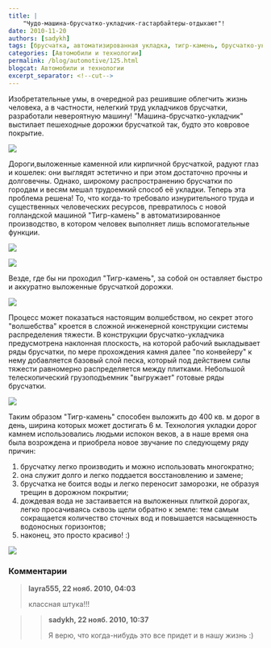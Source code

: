 ```yaml
---
title: |
    "Чудо-машина-брусчатко-укладчик-гастарбайтеры-отдыхают"!
date: 2010-11-20
authors: [sadykh]
tags: [брусчатка, автоматизированная укладка, тигр-камень, брусчатко-укладчик, плитка]
categories: [Автомобили и технологии]
permalink: /blog/automotive/125.html
blogcat: Автомобили и технологии
excerpt_separator: <!--cut-->
---
```


Изобретательные умы, в очередной раз решившие облегчить жизнь человека, а в частности, нелегкий труд укладчиков брусчатки, разработали невероятную машину! "Машина-брусчатко-укладчик" выстилает пешеходные дорожки брусчаткой так, будто это ковровое покрытие.


![](http://itw66.ru/uploads/images/00/00/05/2010/11/20/be5d43.jpg)



<!--cut-->


Дороги,выложенные каменной или кирпичной брусчаткой, радуют глаз и кошелек: они выглядят эстетично и при этом достаточно прочны и долговечны. Однако, широкому распространению брусчатки по городам и весям мешал трудоемкий способ её укладки. Теперь эта проблема решена! То, что когда-то требовало изнурительного труда и существенных человеческих ресурсов, превратилось с новой голландской машиной "Тигр-камень" в автоматизированное производство, в котором человек выполняет лишь вспомогательные функции.


![](http://itw66.ru/uploads/images/00/00/05/2010/11/20/810731.jpg)



![](http://itw66.ru/uploads/images/00/00/05/2010/11/20/4af549.jpg)


Везде, где бы ни проходил "Тигр-камень", за собой он оставляет быстро и аккуратно выложенные брусчаткой дорожки. 


![](http://itw66.ru/uploads/images/00/00/05/2010/11/20/ef413c.jpg)


Процесс может показаться настоящим волшебством, но секрет этого "волшебства" кроется в сложной инженерной конструкции системы распределения тяжести.
В конструкции брусчатко-укладчика предусмотрена наклонная плоскость, на которой рабочий выкладывает ряды брусчатки, по мере прохождения камня далее "по конвейеру" к нему добавляется базовый слой песка, который под действием силы тяжести равномерно распределяется между плитками. Небольшой телескопический грузоподъемник "выгружает" готовые ряды брусчатки. 


![](http://itw66.ru/uploads/images/00/00/05/2010/11/20/da1c98.jpg)


Таким образом "Тигр-камень" способен выложить до 400 кв. м дорог в день, ширина которых может достигать 6 м.
Технология укладки дорог камнем использовались людьми испокон веков, а в наше время она была возрождена и приобрела новое звучание по следующему ряду причин:

1. брусчатку легко производить и можно использовать многократно; 
2. она служит долго и легко поддается восстановлению и замене; 
3. брусчатка не боится воды и легко переносит заморозки, не образуя трещин в дорожном покрытии; 
4. дождевая вода не застаивается на выложенных плиткой дорогах, легко просачиваясь сквозь щели обратно к земле: тем самым сокращается количество сточных вод и повышается насыщенность водоносных горизонтов;
5. наконец, это просто красиво! :)


![](http://itw66.ru/uploads/images/00/00/05/2010/11/20/f07e00.jpg)


### Комментарии

>**layra555, 22 нояб. 2010, 04:03**
>
>классная штука!!!

>>**sadykh, 22 нояб. 2010, 10:37**
>>
>>Я верю, что когда-нибудь это все придет и в нашу жизнь :)
